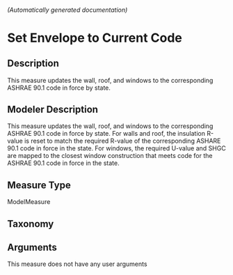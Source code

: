 

###### (Automatically generated documentation)

# Set Envelope to Current Code

## Description
This measure updates the wall, roof, and windows to the corresponding ASHRAE 90.1 code in force by state.

## Modeler Description
This measure updates the wall, roof, and windows to the corresponding ASHRAE 90.1 code in force by state. For walls and roof, the insulation R-value is reset to match the required R-value of the corresponding ASHARE 90.1 code in force in the state. For windows, the required U-value and SHGC are mapped to the closest window construction that meets code for the ASHRAE 90.1 code in force in the state.

## Measure Type
ModelMeasure

## Taxonomy


## Arguments




This measure does not have any user arguments


